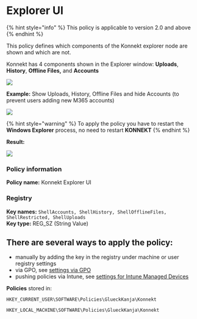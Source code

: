 # Explorer UI

{% hint style="info" %}
This policy is applicable to version 2.0 and above
{% endhint %}

This policy defines which components of the Konnekt explorer node are shown and which are not.

Konnekt has 4 components shown in the Explorer window: **Uploads**, **History**, **Offline Files,** and **Accounts**

![](<../../../.gitbook/assets/2022-07-20 18\_13\_04-Window.png>)

**Example:** Show Uploads, History, Offline Files and hide Accounts (to prevent users adding new M365 accounts)&#x20;

![](<../../../.gitbook/assets/2021-10-27 10\_13\_30-Windows Sandbox.png>)

{% hint style="warning" %}
To apply the policy you have to restart the **Windows Explorer** process, no need to restart **KONNEKT**
{% endhint %}

**Result:**

![](<../../../.gitbook/assets/2022-07-20 18\_10\_09-Window.png>)

### **Policy information**

**Policy name:** Konnekt Explorer UI

### Registry

**Key names:** `ShellAccounts, ShellHistory, ShellOfflineFiles, ShellRestricted, ShellUploads`\
**Key type:** REG\_SZ (String Value)

## **There are several ways to apply the policy:**

* manually by adding the key in the registry under machine or user registry settings
* via GPO, see [settings via GPO](../management-options/settings-via-gpo.md)
* pushing policies via Intune, see [settings for Intune Managed Devices](../management-options/setting-for-intune-managed-devices-1/intune-gui-settings.md#konnekt-explorer-ui)

**Policies** stored in:

`HKEY_CURRENT_USER\SOFTWARE\Policies\GlueckKanja\Konnekt`

`HKEY_LOCAL_MACHINE\SOFTWARE\Policies\GlueckKanja\Konnekt`
